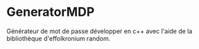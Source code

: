 # GeneratorMDP
Générateur de mot de passe développer en c++ avec l'aide de la bibliothèque d'effolkronium random.

